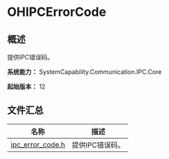 # OHIPCErrorCode

## 概述

提供IPC错误码。

**系统能力：** SystemCapability.Communication.IPC.Core

**起始版本：** 12

## 文件汇总

| 名称 | 描述 |
| ---- | ---- |
| [ipc_error_code.h](capi-ipc-error-code-h.md) | 提供IPC错误码。 |
